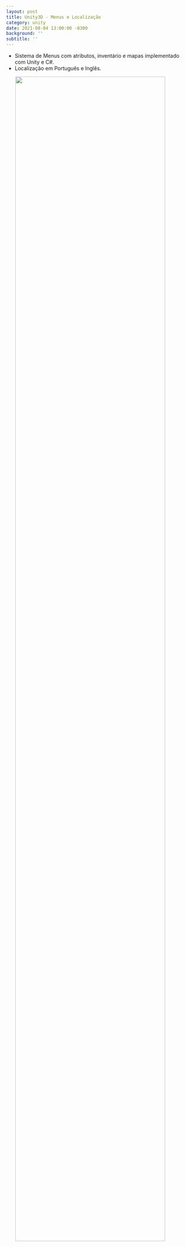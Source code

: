 ```yaml
---
layout: post
title: Unity3D - Menus e Localização
category: unity
date: 2021-08-04 13:00:00 -0300
background: ''
subtitle: ''
---
```


- Sistema de Menus com atributos, inventário e mapas implementado com Unity e C#.
- Localização em Português e Inglês.

<div>
  <row>
     <img src="/img/posts/2021-08-04-12-52-46.gif" style="display: block; margin: 0 auto; width: 90%"> 
  </row>
</div>
